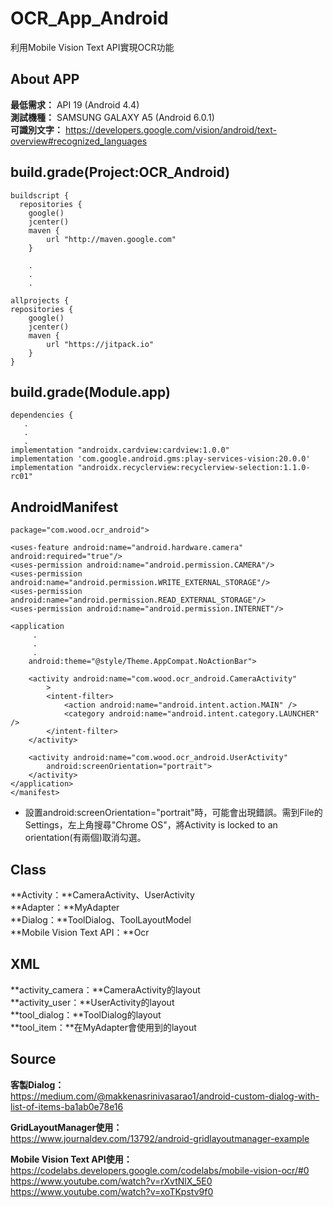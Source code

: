 OCR_App_Android
===
利用Mobile Vision Text API實現OCR功能

About APP
---
**最低需求：** API 19 (Android 4.4)\
**測試機種：** SAMSUNG GALAXY A5 (Android 6.0.1)\
**可識別文字：** https://developers.google.com/vision/android/text-overview#recognized_languages

build.grade(Project:OCR_Android)
---
    buildscript {
      repositories {
        google()
        jcenter()
        maven {
            url "http://maven.google.com"
        }
        
        .
        .
        .
        
    allprojects {
    repositories {
        google()
        jcenter()
        maven {
            url "https://jitpack.io"
        }
    }

build.grade(Module.app)
---
    dependencies {
       .
       .
       .
    implementation "androidx.cardview:cardview:1.0.0"
    implementation 'com.google.android.gms:play-services-vision:20.0.0'
    implementation "androidx.recyclerview:recyclerview-selection:1.1.0-rc01"

AndroidManifest
---
    package="com.wood.ocr_android">

    <uses-feature android:name="android.hardware.camera" android:required="true"/>
    <uses-permission android:name="android.permission.CAMERA"/>
    <uses-permission android:name="android.permission.WRITE_EXTERNAL_STORAGE"/>
    <uses-permission android:name="android.permission.READ_EXTERNAL_STORAGE"/>
    <uses-permission android:name="android.permission.INTERNET"/>

    <application
         .
         .
         .
        android:theme="@style/Theme.AppCompat.NoActionBar">

        <activity android:name="com.wood.ocr_android.CameraActivity"
            >
            <intent-filter>
                <action android:name="android.intent.action.MAIN" />
                <category android:name="android.intent.category.LAUNCHER" />
            </intent-filter>
        </activity>

        <activity android:name="com.wood.ocr_android.UserActivity"
            android:screenOrientation="portrait">
        </activity>
    </application>
    </manifest>

+ 設置android:screenOrientation="portrait"時，可能會出現錯誤。需到File的Settings，左上角搜尋"Chrome OS"，將Activity is locked to an orientation(有兩個)取消勾選。

Class
---
**Activity：**CameraActivity、UserActivity\
**Adapter：**MyAdapter\
**Dialog：**ToolDialog、ToolLayoutModel\
**Mobile Vision Text API：**Ocr

XML
---
**activity_camera：**CameraActivity的layout\
**activity_user：**UserActivity的layout\
**tool_dialog：**ToolDialog的layout\
**tool_item：**在MyAdapter會使用到的layout


Source
---
**客製Dialog：**\
https://medium.com/@makkenasrinivasarao1/android-custom-dialog-with-list-of-items-ba1ab0e78e16

**GridLayoutManager使用：**\
https://www.journaldev.com/13792/android-gridlayoutmanager-example

**Mobile Vision Text API使用：**\
https://codelabs.developers.google.com/codelabs/mobile-vision-ocr/#0 \
https://www.youtube.com/watch?v=rXvtNlX_5E0 \
https://www.youtube.com/watch?v=xoTKpstv9f0



    
